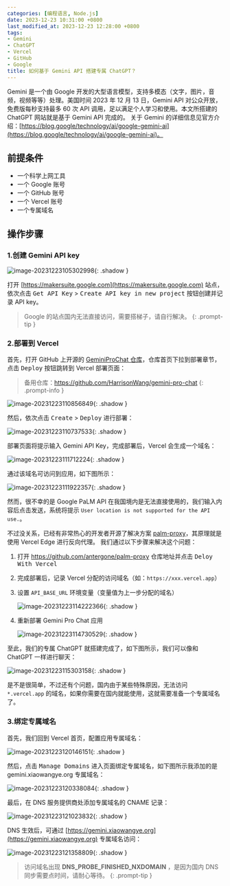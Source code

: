 ```yaml
---
categories: [编程语言, Node.js]
date: 2023-12-23 10:31:00 +0800
last_modified_at: 2023-12-23 12:28:00 +0800
tags:
- Gemini
- ChatGPT
- Vercel
- GitHub
- Google
title: 如何基于 Gemini API 搭建专属 ChatGPT？
---
```


Gemini 是一个由 Google 开发的大型语言模型，支持多模态（文字，图片，音频，视频等等）处理。美国时间 2023 年 12 月 13 日，Gemini API 对公众开放，免费版每秒支持最多 60 次 API 调用，足以满足个人学习和使用。本文所搭建的 ChatGPT 网站就是基于 Gemini API 完成的。 关于 Gemini 的详细信息见官方介绍：[https://blog.google/technology/ai/google-gemini-ai](https://blog.google/technology/ai/google-gemini-ai)。

## 前提条件

- 一个科学上网工具
- 一个 Google 账号
- 一个 GitHub 账号
- 一个 Vercel 账号
- 一个专属域名

## 操作步骤

### 1.创建 Gemini API key

![image-20231223105302998](/img/image-20231223105302998.png){: .shadow }

打开 [https://makersuite.google.com](https://makersuite.google.com) 站点，依次点击 <kbd>Get API Key</kbd> > <kbd>Create API key in new project</kbd> 按钮创建并记录 API key。

> Google 的站点国内无法直接访问，需要搭梯子，请自行解决。
{: .prompt-tip }

### 2.部署到 Vercel

首先，打开 GitHub 上开源的 [GeminiProChat 仓库](https://github.com/babaohuang/GeminiProChat)，仓库首页下拉到部署章节，点击 <kbd>Deploy</kbd> 按钮跳转到 Vercel 部署页面：

> 备用仓库：https://github.com/HarrisonWang/gemini-pro-chat
{: .prompt-info }

![image-20231223110856849](/img/image-20231223110856849.png){: .shadow }

然后，依次点击 <kbd>Create</kbd> > <kbd>Deploy</kbd> 进行部署：

![image-20231223110737533](/img/image-20231223110737533.png){: .shadow }

部署页面将提示输入 Gemini API Key，完成部署后，Vercel 会生成一个域名：

![image-20231223111712224](/img/image-20231223111712224.png){: .shadow }

通过该域名可访问到应用，如下图所示：

![image-20231223111922357](/img/image-20231223111922357.png){: .shadow }

然而，很不幸的是 Google PaLM API 在我国境内是无法直接使用的，我们输入内容后点击发送，系统将提示 `User location is not supported for the API use.`。

不过没关系，已经有非常热心的开发者开源了解决方案 [palm-proxy](https://github.com/antergone/palm-proxy)，其原理就是使用 Vercel Edge 进行反向代理。 我们通过以下步骤来解决这个问题：

1. 打开 https://github.com/antergone/palm-proxy 仓库地址并点击 <kbd>Deloy With Vercel</kbd>

2. 完成部署后，记录 Vercel 分配的访问域名（如：`https://xxx.vercel.app`）

3. 设置 `API_BASE_URL` 环境变量（变量值为上一步分配的域名）

   ![image-20231223114222366](/img/image-20231223114222366.png){: .shadow }

4. 重新部署 Gemini Pro Chat 应用

   ![image-20231223114730529](/img/image-20231223114730529.png){: .shadow }

至此，我们的专属 ChatGPT 就搭建完成了，如下图所示，我们可以像和 ChatGPT 一样进行聊天：

![image-20231223115303158](/img/image-20231223115303158.png){: .shadow }

是不是很简单，不过还有个问题，国内由于某些特殊原因，无法访问 `*.vercel.app` 的域名，如果你需要在国内就能使用，这就需要准备一个专属域名了。

### 3.绑定专属域名

首先，我们回到 Vercel 首页，配置应用专属域名：

![image-20231223120146151](/img/image-20231223120146151.png){: .shadow }

然后，点击 <kbd>Manage Domains</kbd> 进入页面绑定专属域名，如下图所示我添加的是 gemini.xiaowangye.org 专属域名：

![image-20231223120338084](/img/image-20231223120338084.png){: .shadow }

最后，在 DNS 服务提供商处添加专属域名的 CNAME 记录：

![image-20231223121023832](/img/image-20231223121023832.png){: .shadow }

DNS 生效后，可通过 [https://gemini.xiaowangye.org](https://gemini.xiaowangye.org) 专属域名访问：

![image-20231223121358809](/img/image-20231223121358809.png){: .shadow }

>  访问域名出现 **DNS_PROBE_FINISHED_NXDOMAIN** ，是因为国内 DNS 同步需要点时间，请耐心等待。
{: .prompt-tip }
